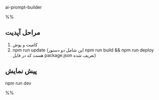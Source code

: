 ai-prompt-builder




%%
## مراحل آپدیت
1. کامیت و پوش
2. npm run update
(این شامل دو دستور npm run build && npm run deploy هست که در فایل package.json تعریف شده)


## پیش نمایش
npm run dev

%%